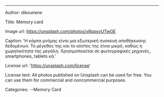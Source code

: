 ---
Author: dikouirene

Title: Memory card

Image url: https://unsplash.com/photos/v8ppsvUTwGE

Caption: 'Η κάρτα μνήμης είναι μια εξωτερική συσκευή αποθήκευσης δεδομένων. Το μέγεθος της και το κόστος της είναι μικρό, καθώς η 
χωρητικότητα της μεγάλη. Χρησιμοποιείται σε φωτογραφικές μηχανές, smartphones, tablets κά.'

License url: 'https://unsplash.com/license'

License text: All photos published on Unsplash can be used for free. You can use them for commercial and noncommercial purposes.

Categories: 
--Memory Card
